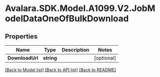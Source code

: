 # Avalara.SDK.Model.A1099.V2.JobModelDataOneOfBulkDownload

## Properties

Name | Type | Description | Notes
------------ | ------------- | ------------- | -------------
**DownloadUrl** | **string** |  | [optional] 

[[Back to Model list]](../../../README.md#documentation-for-models) [[Back to API list]](../../../README.md#documentation-for-api-endpoints) [[Back to README]](../../../README.md)


